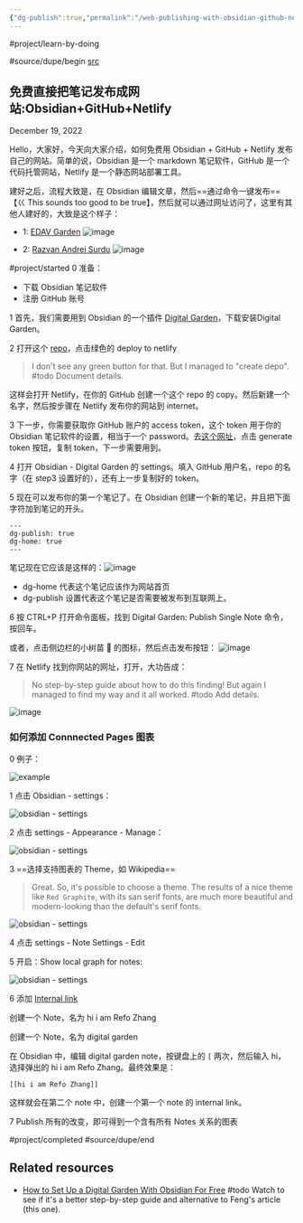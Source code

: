 ```yaml
---
{"dg-publish":true,"permalink":"/web-publishing-with-obsidian-github-netlify/","created":"","updated":""}
---
```


#project/learn-by-doing 

#source/dupe/begin 
[src](https://fengrin.me/posts/2022-12-19-publish-your-website-free-use-your-local-note-obsidian-gitHub-netlify)

## 免费直接把笔记发布成网站:Obsidian+GitHub+Netlify

December 19, 2022

Hello，大家好，今天向大家介绍，如何免费用 Obsidian + GitHub + Netlify 发布自己的网站。简单的说，Obsidian 是一个 markdown 笔记软件，GitHub 是一个代码托管网站，Netlify 是一个静态网站部署工具。

建好之后，流程大致是，在 Obsidian 编辑文章，然后==通过命令一键发布==【巜 This sounds too good to be true】，然后就可以通过网址访问了，这里有其他人建好的，大致是这个样子：

-   1: [EDAV Garden](https://edav-garden.netlify.app/)
![image](https://cdn.fengrin.me/2022/2022-12-19-publish-your-website-free-use-your-local-note-obsidian-gitHub-netlify-2.png)

-   2: [Razvan Andrei Surdu](https://razvan-andrei-surdu.eu/)
![image](https://cdn.fengrin.me/2022/2022-12-19-publish-your-website-free-use-your-local-note-obsidian-gitHub-netlify-3.png)

#project/started 
0 准备：

-   下载 Obsidian 笔记软件
-   注册 GitHub 账号

1 首先，我们需要用到 Obsidian 的一个插件 [Digital Garden](https://github.com/oleeskild/obsidian-digital-garden)，下载安装Digital Garden。

2 打开这个 [repo](https://github.com/oleeskild/digitalgarden)，点击绿色的 deploy to netlify
> I don't see any green button for that. But I managed to "create depo". #todo Document details.

这样会打开 Netlify，在你的 GitHub 创建一个这个 repo 的 copy。然后新建一个名字，然后按步骤在 Netlify 发布你的网站到 internet。

3 下一步，你需要获取你 GitHub 账户的 access token，这个 token 用于你的 Obsidian 笔记软件的设置，相当于一个 password。去[这个网址](https://github.com/settings/tokens/new?scopes=repo)，点击 generate token 按钮，复制 token，下一步需要用到。

4 打开 Obsidian - Digital Garden 的 settings。填入 GitHub 用户名，repo 的名字（在 step3 设置好的），还有上一步复制好的 token。

5 现在可以发布你的第一个笔记了。在 Obsidian 创建一个新的笔记，并且把下面字符加到笔记的开头。

```
---
dg-publish: true
dg-home: true
---
```

笔记现在它应该是这样的：![image](https://cdn.fengrin.me/2022/2022-12-19-publish-your-website-free-use-your-local-note-obsidian-gitHub-netlify-1.png)

-   dg-home 代表这个笔记应该作为网站首页
-   dg-publish 设置代表这个笔记是否需要被发布到互联网上。

6 按 CTRL+P 打开命令面板，找到 Digital Garden: Publish Single Note 命令，按回车。

或者，点击侧边栏的小树苗 🌱 的图标，然后点击发布按钮：
![image](https://cdn.fengrin.me/2022/2022-12-19-publish-your-website-free-use-your-local-note-obsidian-gitHub-netlify-4.png)

7 在 Netlify 找到你网站的网址，打开，大功告成：
> No step-by-step guide about how to do this finding! But again I managed to find my way and it all worked. #todo Add details.

![image](https://cdn.fengrin.me/2022/2022-12-19-publish-your-website-free-use-your-local-note-obsidian-gitHub-netlify-5.png)

### 如何添加 Connnected Pages 图表

0 例子：

![example](https://cdn.fengrin.me/2022/2022-12-19-publish-your-website-free-use-your-local-note-obsidian-gitHub-netlify-6.png)

1 点击 Obsidian - settings：

![obsidian - settings](https://cdn.fengrin.me/2022/2022-12-19-publish-your-website-free-use-your-local-note-obsidian-gitHub-netlify-7.png)

2 点击 settings - Appearance - Manage：

![obsidian - settings](https://cdn.fengrin.me/2022/2022-12-19-publish-your-website-free-use-your-local-note-obsidian-gitHub-netlify-8.png)

3 ==选择支持图表的 Theme，如 Wikipedia==
> Great. So, it's possible to choose a theme. The results of a nice theme like `Red Graphite`, with its san serif fonts, are much more beautiful and modern-looking than the default's serif fonts.

![obsidian - settings](https://cdn.fengrin.me/2022/2022-12-19-publish-your-website-free-use-your-local-note-obsidian-gitHub-netlify-9.png)

4 点击 settings - Note Settings - Edit

5 开启：Show local graph for notes:

![obsidian - settings](https://cdn.fengrin.me/2022/2022-12-19-publish-your-website-free-use-your-local-note-obsidian-gitHub-netlify-10.png)

6 添加 [Internal link](https://help.obsidian.md/How+to/Internal+link)

创建一个 Note，名为 hi i am Refo Zhang

创建一个 Note，名为 digital garden

在 Obsidian 中，编辑 digital garden note，按键盘上的 `[` 两次，然后输入 hi，选择弹出的 hi i am Refo Zhang。最终效果是：

```
[[hi i am Refo Zhang]]
```

这样就会在第二个 note 中，创建一个第一个 note 的 internal link。

7 Publish 所有的改变，即可得到一个含有所有 Notes 关系的图表

#project/completed 
#source/dupe/end

## Related resources
- [How to Set Up a Digital Garden With Obsidian For Free](https://www.youtube.com/watch?v=kg-9n_A4Tf0) #todo Watch to see if it's a better step-by-step guide and alternative to Feng's article (this one).